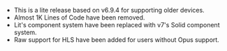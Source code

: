 - This is a lite release based on v6.9.4 for supporting older devices.
- Almost 1K Lines of Code have been removed.
- Lit's component system have been replaced with v7's Solid component system.
- Raw support for HLS have been added for users without Opus support.

